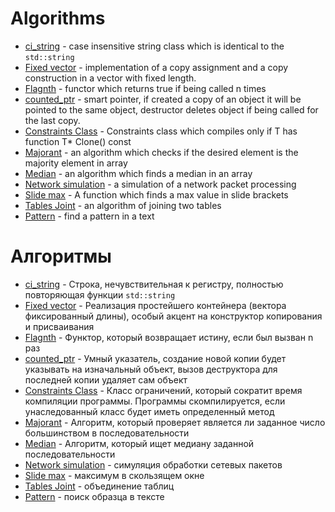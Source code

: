 # Algorithms

- [ci_string](./ci_string.cpp) - case insensitive string class which is identical to the ```std::string```
- [Fixed vector](./fixed_vector.cpp) - implementation of a copy assignment and a copy construction in a vector with fixed length. 
- [Flagnth](./flagnth.hpp) - functor which returns true if being called n times
- [counted_ptr](./counted_ptr.hpp) - smart pointer, if created a copy of an object it will be pointed to the same object, destructor deletes object if being called for the last copy. 
- [Constraints Class](./constraints_classes.cpp) - Constraints class which compiles only if T has function T* Clone() const
- [Majorant](./majority.cpp) - an algorithm which checks if the desired element is the majority element in array
- [Median](./median.cpp) - an algorithm which finds a median in an array
- [Network simulation](./packages.java) - a simulation of a network packet processing
- [Slide max](./slide_max.cpp) - A function which finds a max value in slide brackets
- [Tables Joint](./tables_joint.py) - an algorithm of joining two tables
- [Pattern](./pattern.py) - find a pattern in a text

# Алгоритмы #

- [ci_string](./ci_string.cpp) - Строка, нечувствительная к регистру, полностью повторяющая функции ```std::string```
- [Fixed vector](./fixed_vector.cpp) - Реализация простейшего контейнера (вектора фиксированный длины), особый акцент на конструктор копирования и присваивания
- [Flagnth](./flagnth.hpp) - Функтор, который возвращает истину, если был вызван n раз
- [counted_ptr](./counted_ptr.hpp) - Умный указатель, создание новой копии будет указывать на изначальный объект, вызов деструктора для последней копии удаляет сам объект
- [Constraints Class](./constraints_classes.cpp) - Класс ограничений, который сократит время компиляции программы. Программы скомпилируется, если унаследованный класс будет иметь определенный метод
- [Majorant](./majority.cpp) - Алгоритм, который проверяет является ли заданное число большинством в последовательности
- [Median](./median.cpp) - Алгоритм, который ищет медиану заданной последовательности
- [Network simulation](./packages.java) - симуляция обработки сетевых пакетов
- [Slide max](./slide_max.cpp) - максимум в скользящем окне
- [Tables Joint](./tables_joint.py) - объединение таблиц
- [Pattern](./pattern.py) - поиск образца в тексте
